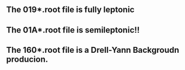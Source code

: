 ## The 019*.root file is fully leptonic


## The 01A*.root file is semileptonic!!


## The 160*.root file is a Drell-Yann Backgroudn producion.
